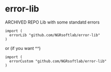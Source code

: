 # error-lib
ARCHIVED REPO
Lib with some standatd errors

```
import (
  errorLib "github.com/NGRsoftlab/error-lib"
)
```

or (if you want ^^)

```
import (
  errorCustom "github.com/NGRsoftlab/error-lib"
)
```
